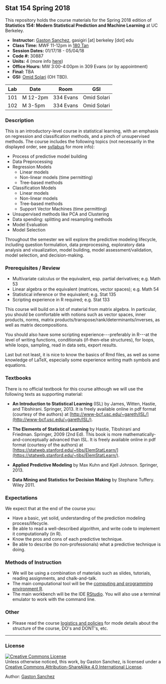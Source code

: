 ## Stat 154 Spring 2018

This repository holds the course materials for the Spring 2018 edition of 
__Statistics 154: Modern Statistical Prediction and Machine Learning__ at UC Berkeley.


- __Instructor:__ [Gaston Sanchez](http://gastonsanchez.com),  gasigiri [at] berkeley [dot] edu
- __Class Time:__ MWF 11-12pm in [180 Tan](http://www.berkeley.edu/map?tan)
- __Session Dates:__ 01/17/18 - 05/04/18
- __Code #:__ 30887
- __Units:__ 4 (more info [here](http://classes.berkeley.edu/content/2018-spring-stat-154-001-lec-001))
- __Office Hours:__ MW 3:00-4:00pm in 309 Evans (or by appointment)
- __Final:__ TBA
- __GSI:__ [Omid Solari](https://osolari.github.io/#about) (OH TBD). 


| Lab | Date      | Room         | GSI             |
|-----|-----------|--------------|-----------------|
| 101 | M 12-2pm  | 334 Evans    | Omid Solari     |
| 102 | M 3-5pm   | 334 Evans    | Omid Solari     |



### Description

This is an introductory-level course in statistical learning, with an emphasis on regression and classification methods, and a pinch of unsupervised methods. The course includes the following topics (not necessarily in the displayed order, see [syllabus](syllabus) for more info):

- Process of predictive model building
- Data Preprocessing
- Regression Models
    + Linear models
    + Non-linear models (time permitting)
    + Tree-based methods
- Classification Models
    + Linear models
    + Non-linear models
    + Tree-based methods
    + Support Vector Machines (time permitting)
- Unsupervised methods like PCA and Clustering
- Data spending: splitting and resampling methods
- Model Evaluation
- Model Selection

Throughout the semester we will explore the predictive modeling lifecycle, including question formulation, data preprocessing, exploratory data analysis and visualization, model building, model assessment/validation, model selection, and decision-making.​ 



### Prerequisites / Review

- Multivariate calculus or the equivalent, esp. partial derivatives; e.g. Math 53
- Linear algebra or the equivalent (matrices, vector spaces); e.g. Math 54
- Statistical inference or the equivalent; e.g. Stat 135
- Scripting experience in R required; e.g. Stat 133

This course will build on a lot of material from matrix algebra. In particular, you should be comfortable with notions such as vector spaces, inner products, norms, matrix products/transpose/rank/determinants/inverses, as well as matrix decompositions. 

You should also have some scripting experience---preferably in R---at the level of writing functions, conditionals (if-then-else structures), for loops, while loops, sampling, read in data sets, export results.

Last but not least, it is nice to know the basics of Rmd files, as well as some knowledge of LaTeX, especially some experience writing math symbols and equations.



### Textbooks

There is no official textbook for this course although we will use the following texts as supporting material:

- __An Introduction to Statistical Learning__ (ISL) by James, Witten, Hastie, and Tibshirani. Springer, 2013. It is freely available online in pdf format (courtesy of the authors) at [http://www-bcf.usc.edu/~gareth/ISL/](http://www-bcf.usc.edu/~gareth/ISL/).

- __The Elements of Statistical Learning__ by Hastie, Tibshirani and Friedman. Springer, 2009 (2nd Ed). This book is more mathematically-and-conceptually advanced than ISL. It is freely available online in pdf format (courtesy of the authors) at [https://statweb.stanford.edu/~tibs/ElemStatLearn/](https://statweb.stanford.edu/~tibs/ElemStatLearn/).

- __Applied Predictive Modeling__ by Max Kuhn and Kjell Johnson. Springer, 2013.

- __Data Mining and Statistics for Decision Making__ by Stephane Tuffery. Wiley 2011.



### Expectations

We expect that at the end of the course you:

- Have a basic, yet solid, understanding of the prediction modeling process/lifecycle.
- Be able to read a well-described algorithm, and write code to implement it 
computationally (in R).
- Know the pros and cons of each predictive technique.
- Be able to describe (to non-professionals) what a predictive technique is doing.



### Methods of Instruction

- We will be using a combination of materials such as slides, tutorials, 
reading assignments, and chalk-and-talk.
- The main computational tool will be the [computing and programming environment R](https://www.r-project.org/). 
- The main workbench will be the IDE [RStudio](https://www.rstudio.com/).
You will also use a terminal emulator to work with the command line.



### Other

- Please read the course [logistics and policies](syllabus/policies.md) for mode details
about the structure of the course, DO's and DONT's, etc.



-----

### License

<a rel="license" href="http://creativecommons.org/licenses/by-sa/4.0/"><img alt="Creative Commons License" style="border-width:0" src="https://i.creativecommons.org/l/by-sa/4.0/88x31.png" /></a><br />Unless otherwise noticed, this work, by Gaston Sanchez, is licensed under a <a rel="license" href="http://creativecommons.org/licenses/by-sa/4.0/">Creative Commons Attribution-ShareAlike 4.0 International License</a>.

Author: [Gaston Sanchez](http://gastonsanchez.com)
